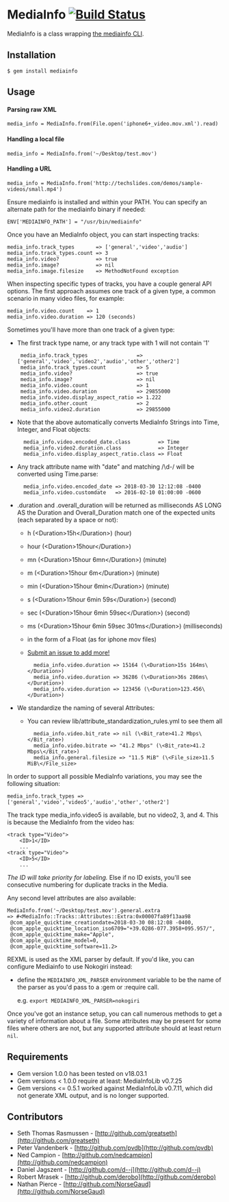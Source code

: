 # MediaInfo [![Build Status](https://travis-ci.org/greatseth/mediainfo.svg?branch=master)](https://travis-ci.org/greatseth/mediainfo)

MediaInfo is a class wrapping [the mediainfo CLI](http://mediainfo.sourceforge.net).

## Installation

    $ gem install mediainfo

## Usage

#### Parsing raw XML
    media_info = MediaInfo.from(File.open('iphone6+_video.mov.xml').read)
#### Handling a local file
    media_info = MediaInfo.from('~/Desktop/test.mov')
#### Handling a URL
    media_info = MediaInfo.from('http://techslides.com/demos/sample-videos/small.mp4')

Ensure mediainfo is installed and within your PATH. You can specify an alternate path for the mediainfo binary if needed:

    ENV['MEDIAINFO_PATH'] = "/usr/bin/mediainfo"

Once you have an MediaInfo object, you can start inspecting tracks:

    media_info.track_types       => ['general','video','audio']
    media_info.track_types.count => 3
    media_info.video?            => true
    media_info.image?            => nil
    media_info.image.filesize    => MethodNotFound exception

When inspecting specific types of tracks, you have a couple general API options. The
first approach assumes one track of a given type, a common scenario in many video files,
for example:

    media_info.video.count    => 1
    media_info.video.duration => 120 (seconds)

Sometimes you'll have more than one track of a given type:
 - The first track type name, or any track type with <ID>1</ID> will not contain '1'


        media_info.track_types                => ['general','video','video2','audio','other','other2']
        media_info.track_types.count          => 5
        media_info.video?                     => true
        media_info.image?                     => nil
        media_info.video.count                => 1
        media_info.video.duration             => 29855000
        media_info.video.display_aspect_ratio => 1.222
        media_info.other.count                => 2
        media_info.video2.duration            => 29855000

- Note that the above automatically converts MediaInfo Strings into Time, Integer, and Float objects:


        media_info.video.encoded_date.class         => Time
        media_info.video2.duration.class            => Integer
        media_info.video.display_aspect_ratio.class => Float

- Any track attribute name with "date" and matching /\d-/ will be converted using Time.parse:


        media_info.video.encoded_date => 2018-03-30 12:12:08 -0400
        media_info.video.customdate   => 2016-02-10 01:00:00 -0600

- .duration and .overall_duration will be returned as milliseconds AS LONG AS the Duration and Overall_Duration match one of the expected units (each separated by a space or not):
    - h (\<Duration>15h\</Duration>) (hour)
    - hour (\<Duration>15hour\</Duration>)
    - mn (\<Duration>15hour 6mn\</Duration>) (minute)
    - m (\<Duration>15hour 6m\</Duration>) (minute)
    - min (\<Duration>15hour 6min\</Duration>) (minute)
    - s (\<Duration>15hour 6min 59s\</Duration>) (second)
    - sec (\<Duration>15hour 6min 59sec\</Duration>) (second)
    - ms (\<Duration>15hour 6min 59sec 301ms\</Duration>) (milliseconds)
    - in the form of a Float (as for iphone mov files)
    - [Submit an issue to add more!](https://github.com/greatseth/mediainfo/issues)


            media_info.video.duration => 15164 (\<Duration>15s 164ms\</Duration>)
            media_info.video.duration => 36286 (\<Duration>36s 286ms\</Duration>)
            media_info.video.duration => 123456 (\<Duration>123.456\</Duration>)

- We standardize the naming of several Attributes:
    - You can review lib/attribute_standardization_rules.yml to see them all


            media_info.video.bit_rate => nil (\<Bit_rate>41.2 Mbps\</Bit_rate>)
            media_info.video.bitrate => "41.2 Mbps" (\<Bit_rate>41.2 Mbps\</Bit_rate>)
            media_info.general.filesize => "11.5 MiB" (\<File_size>11.5 MiB\</File_size>


In order to support all possible MediaInfo variations, you may see the following situation:

    media_info.track_types => ['general','video','video5','audio','other','other2']

The track type media_info.video5 is available, but no video2, 3, and 4. This is because the MediaInfo from the video has:

    <track type="Video">
        <ID>1</ID>
        ...
    <track type="Video">
        <ID>5</ID>
        ...

*The ID will take priority for labeling.* Else if no ID exists, you'll see consecutive numbering for duplicate tracks in the Media.

Any second level attributes are also available:

    MediaInfo.from('~/Desktop/test.mov').general.extra
    => #<MediaInfo::Tracks::Attributes::Extra:0x00007fa89f13aa98
     @com_apple_quicktime_creationdate=2018-03-30 08:12:08 -0400,
     @com_apple_quicktime_location_iso6709="+39.0286-077.3958+095.957/",
     @com_apple_quicktime_make="Apple",
     @com_apple_quicktime_model=0,
     @com_apple_quicktime_software=11.2>

REXML is used as the XML parser by default. If you'd like, you can
configure Mediainfo to use Nokogiri instead:

  * define the `MEDIAINFO_XML_PARSER` environment variable to be the
    name of the parser as you'd pass to a :gem or :require call.

    e.g. `export MEDIAINFO_XML_PARSER=nokogiri`

Once you've got an instance setup, you can call numerous methods to get
a variety of information about a file. Some attributes may be present
for some files where others are not, but any supported attribute
should at least return `nil`.

## Requirements

* Gem version 1.0.0 has been tested on v18.03.1
* Gem versions < 1.0.0 require at least: MediaInfoLib v0.7.25
* Gem versions <= 0.5.1 worked against MediaInfoLib v0.7.11, which did not generate XML output, and is no longer supported.

## Contributors

* Seth Thomas Rasmussen -
  [http://github.com/greatseth](http://github.com/greatseth)
* Peter Vandenberk      - [http://github.com/pvdb](http://github.com/pvdb)
* Ned Campion           - [http://github.com/nedcampion](http://github.com/nedcampion)
* Daniel Jagszent       - [http://github.com/d--j](http://github.com/d--j)
* Robert Mrasek         - [http://github.com/derobo](http://github.com/derobo)
* Nathan Pierce         - [http://github.com/NorseGaud](http://github.com/NorseGaud)

